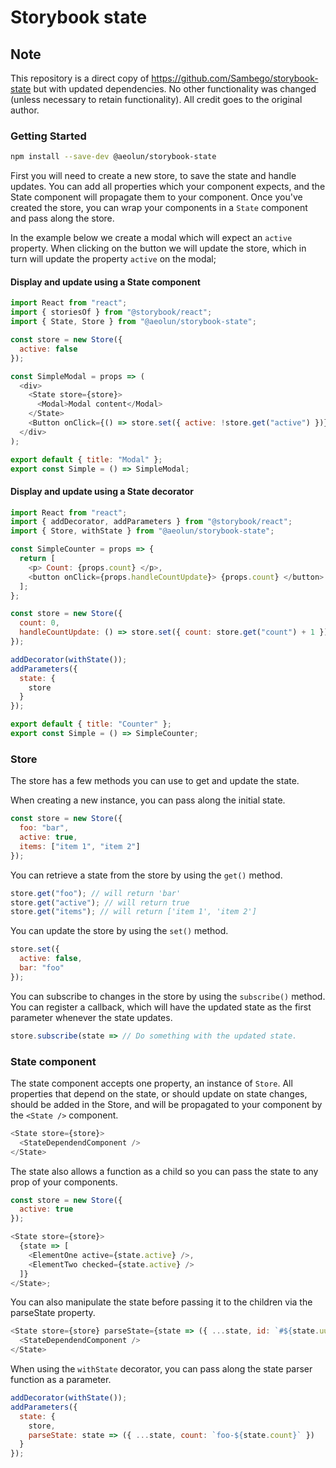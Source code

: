 # Storybook state

Note
--
This repository is a direct copy of https://github.com/Sambego/storybook-state but with updated dependencies. No other functionality was changed (unless necessary to retain functionality). All credit goes to the original author.

### Getting Started

```sh
npm install --save-dev @aeolun/storybook-state
```

First you will need to create a new store, to save the state and handle updates.
You can add all properties which your component expects, and the State component will propagate them to your component.
Once you've created the store, you can wrap your components in a `State` component and pass along the store.

In the example below we create a modal which will expect an `active` property.
When clicking on the button we will update the store, which in turn will update the property `active` on the modal;

#### Display and update using a State component

```js
import React from "react";
import { storiesOf } from "@storybook/react";
import { State, Store } from "@aeolun/storybook-state";

const store = new Store({
  active: false
});

const SimpleModal = props => (
  <div>
    <State store={store}>
      <Modal>Modal content</Modal>
    </State>
    <Button onClick={() => store.set({ active: !store.get("active") })} />
  </div>
);

export default { title: "Modal" };
export const Simple = () => SimpleModal;
```

#### Display and update using a State decorator

```js
import React from "react";
import { addDecorator, addParameters } from "@storybook/react";
import { Store, withState } from "@aeolun/storybook-state";

const SimpleCounter = props => {
  return [
    <p> Count: {props.count} </p>,
    <button onClick={props.handleCountUpdate}> {props.count} </button>
  ];
};

const store = new Store({
  count: 0,
  handleCountUpdate: () => store.set({ count: store.get("count") + 1 })
});

addDecorator(withState());
addParameters({
  state: {
    store
  }
});

export default { title: "Counter" };
export const Simple = () => SimpleCounter;
```

### Store

The store has a few methods you can use to get and update the state.

When creating a new instance, you can pass along the initial state.

```js
const store = new Store({
  foo: "bar",
  active: true,
  items: ["item 1", "item 2"]
});
```

You can retrieve a state from the store by using the `get()` method.

```js
store.get("foo"); // will return 'bar'
store.get("active"); // will return true
store.get("items"); // will return ['item 1', 'item 2']
```

You can update the store by using the `set()` method.

```js
store.set({
  active: false,
  bar: "foo"
});
```

You can subscribe to changes in the store by using the `subscribe()` method.
You can register a callback, which will have the updated state as the first parameter whenever the state updates.

```js
store.subscribe(state => // Do something with the updated state.
```

### State component

The state component accepts one property, an instance of `Store`. All properties that depend on the state, or should update on state changes, should be added in the Store, and will be propagated to your component by the `<State />` component.

```js
<State store={store}>
  <StateDependendComponent />
</State>
```

The state also allows a function as a child so you can pass the state to any prop of your components.

```js
const store = new Store({
  active: true
});

<State store={store}>
  {state => [
    <ElementOne active={state.active} />,
    <ElementTwo checked={state.active} />
  ]}
</State>;
```

You can also manipulate the state before passing it to the children via the parseState property.

```js
<State store={store} parseState={state => ({ ...state, id: `#${state.uuid}` })}>
  <StateDependendComponent />
</State>
```

When using the `withState` decorator, you can pass along the state parser function as a parameter.

```js
addDecorator(withState());
addParameters({
  state: {
    store,
    parseState: state => ({ ...state, count: `foo-${state.count}` })
  }
});
```
